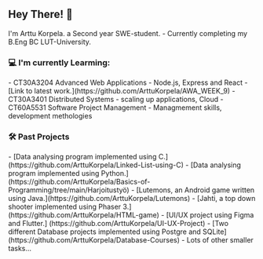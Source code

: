 <h2> Hey There! 👋</h2>
I'm Arttu Korpela. a Second year SWE-student.
- Currently completing my B.Eng BC LUT-University.

<h3>💻 I'm currently Learming: </h3>
- CT30A3204 Advanced Web Applications
    - Node.js, Express and React
    - [Link to latest work.](https://github.com/ArttuKorpela/AWA_WEEK_9)
- CT30A3401 Distributed Systems
    - scaling up applications, Cloud
- CT60A5531 Software Project Management
    - Managmement skills, development methologies

<h3> 🛠️ Past Projects </h3>
- [Data analysing program implemented using C.](https://github.com/ArttuKorpela/Linked-List-using-C)
- [Data analysing program implemented using Python.](https://github.com/ArttuKorpela/Basics-of-Programming/tree/main/Harjoitustyö)
- [Lutemons, an Android game written using Java.](https://github.com/ArttuKorpela/Lutemons)
- [Jahti, a top down shooter implemented using Phaser 3.](https://github.com/ArttuKorpela/HTML-game)
- [UI/UX project using Figma and Flutter.] (https://github.com/ArttuKorpela/UI-UX-Project)
- [Two different Database projects implemented using Postgre and SQLite](https://github.com/ArttuKorpela/Database-Courses)
- Lots of other smaller tasks...




<!--
**ArttuKorpela/ArttuKorpela** is a ✨ _special_ ✨ repository because its `README.md` (this file) appears on your GitHub profile.

Here are some ideas to get you started:

- 🔭 I’m currently working on ...
- 🌱 I’m currently learning ...
- 👯 I’m looking to collaborate on ...
- 🤔 I’m looking for help with ...
- 💬 Ask me about ...
- 📫 How to reach me: ...
- 😄 Pronouns: ...
- ⚡ Fun fact: ...
-->
